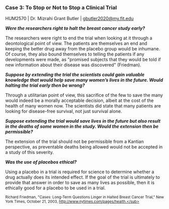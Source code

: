 ### Case 3: To Stop or Not to Stop a Clinical Trial
HUM2570 | Dr. Mizrahi
Grant Butler | gbutler2020@my.fit.edu

***Were the researchers right to halt the breast cancer study early?***

The researchers were right to end the trial when looking at it through a deontological point of view. The patients are themselves an end and keeping the better drug away from the placebo group would be inhumane. Of course, they also bound themselves to telling the patients if any developments were made, as "promised subjects that they would be told if new information about their disease was discovered" (Friedman).

***Suppose by extending the trial the scientists could gain valuable knowledge that would help save many women’s lives in the future. Would halting the trial early then be wrong?***

Through a utilitarian point of view, this sacrifice of the few to save the many would indeed be a morally acceptable decision, albeit at the cost of the health of many women now. The scientists did state that many patients are looking for disease-free survival, not just survival alone.

***Suppose extending the trial would save lives in the future but also result in the deaths of some women in the study. Would the extension then be permissible?***

The extension of the trial should not be permissible from a Kantian perspective, as preventable deaths being allowed would not be accepted in a study of this severity.

***Was the use of placebos ethical?***

Using a placebo in a trial is required for science to determine whether a drug actually does its intended effect. If the goal of the trial is ultimately to provide that answer in order to save as many lives as possible, then it is ethically good for a placebo to be used in a trial.

<sub>Richard Friedman, "Cases: Long-Term Questions Linger in Halted Breast Cancer Trial," New York Times, October 21, 2003, http://www.nytimes.com/pages/health.</sub>